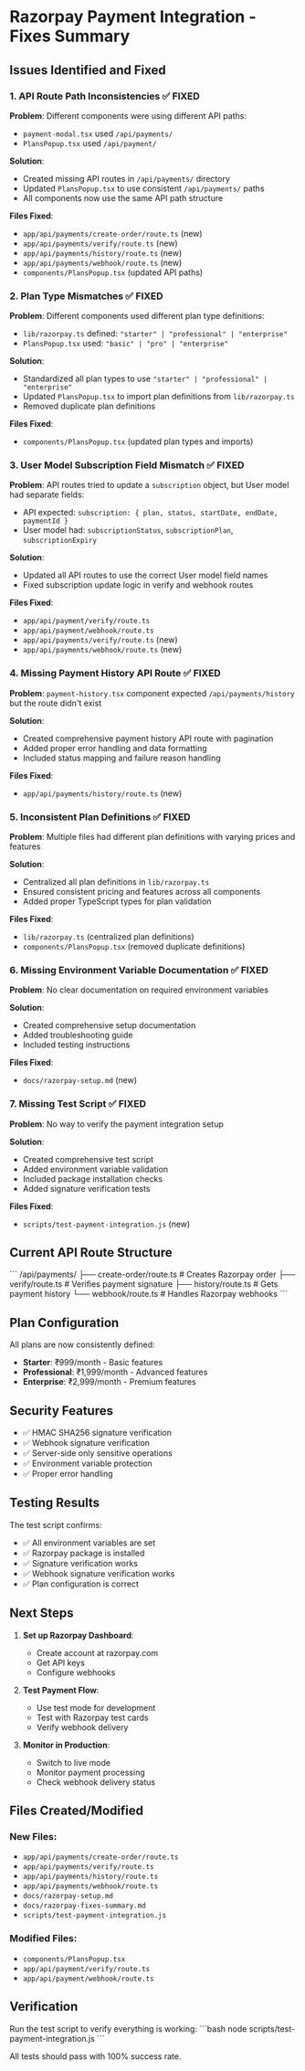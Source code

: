 # Razorpay Payment Integration - Fixes Summary

## Issues Identified and Fixed

### 1. API Route Path Inconsistencies ✅ FIXED

**Problem**: Different components were using different API paths:
- `payment-modal.tsx` used `/api/payments/`
- `PlansPopup.tsx` used `/api/payment/`

**Solution**: 
- Created missing API routes in `/api/payments/` directory
- Updated `PlansPopup.tsx` to use consistent `/api/payments/` paths
- All components now use the same API path structure

**Files Fixed**:
- `app/api/payments/create-order/route.ts` (new)
- `app/api/payments/verify/route.ts` (new)
- `app/api/payments/history/route.ts` (new)
- `app/api/payments/webhook/route.ts` (new)
- `components/PlansPopup.tsx` (updated API paths)

### 2. Plan Type Mismatches ✅ FIXED

**Problem**: Different components used different plan type definitions:
- `lib/razorpay.ts` defined: `"starter" | "professional" | "enterprise"`
- `PlansPopup.tsx` used: `"basic" | "pro" | "enterprise"`

**Solution**:
- Standardized all plan types to use `"starter" | "professional" | "enterprise"`
- Updated `PlansPopup.tsx` to import plan definitions from `lib/razorpay.ts`
- Removed duplicate plan definitions

**Files Fixed**:
- `components/PlansPopup.tsx` (updated plan types and imports)

### 3. User Model Subscription Field Mismatch ✅ FIXED

**Problem**: API routes tried to update a `subscription` object, but User model had separate fields:
- API expected: `subscription: { plan, status, startDate, endDate, paymentId }`
- User model had: `subscriptionStatus`, `subscriptionPlan`, `subscriptionExpiry`

**Solution**:
- Updated all API routes to use the correct User model field names
- Fixed subscription update logic in verify and webhook routes

**Files Fixed**:
- `app/api/payment/verify/route.ts`
- `app/api/payment/webhook/route.ts`
- `app/api/payments/verify/route.ts` (new)
- `app/api/payments/webhook/route.ts` (new)

### 4. Missing Payment History API Route ✅ FIXED

**Problem**: `payment-history.tsx` component expected `/api/payments/history` but the route didn't exist

**Solution**:
- Created comprehensive payment history API route with pagination
- Added proper error handling and data formatting
- Included status mapping and failure reason handling

**Files Fixed**:
- `app/api/payments/history/route.ts` (new)

### 5. Inconsistent Plan Definitions ✅ FIXED

**Problem**: Multiple files had different plan definitions with varying prices and features

**Solution**:
- Centralized all plan definitions in `lib/razorpay.ts`
- Ensured consistent pricing and features across all components
- Added proper TypeScript types for plan validation

**Files Fixed**:
- `lib/razorpay.ts` (centralized plan definitions)
- `components/PlansPopup.tsx` (removed duplicate definitions)

### 6. Missing Environment Variable Documentation ✅ FIXED

**Problem**: No clear documentation on required environment variables

**Solution**:
- Created comprehensive setup documentation
- Added troubleshooting guide
- Included testing instructions

**Files Fixed**:
- `docs/razorpay-setup.md` (new)

### 7. Missing Test Script ✅ FIXED

**Problem**: No way to verify the payment integration setup

**Solution**:
- Created comprehensive test script
- Added environment variable validation
- Included package installation checks
- Added signature verification tests

**Files Fixed**:
- `scripts/test-payment-integration.js` (new)

## Current API Route Structure

\`\`\`
/api/payments/
├── create-order/route.ts    # Creates Razorpay order
├── verify/route.ts          # Verifies payment signature
├── history/route.ts         # Gets payment history
└── webhook/route.ts         # Handles Razorpay webhooks
\`\`\`

## Plan Configuration

All plans are now consistently defined:

- **Starter**: ₹999/month - Basic features
- **Professional**: ₹1,999/month - Advanced features  
- **Enterprise**: ₹2,999/month - Premium features

## Security Features

- ✅ HMAC SHA256 signature verification
- ✅ Webhook signature verification
- ✅ Server-side only sensitive operations
- ✅ Environment variable protection
- ✅ Proper error handling

## Testing Results

The test script confirms:
- ✅ All environment variables are set
- ✅ Razorpay package is installed
- ✅ Signature verification works
- ✅ Webhook signature verification works
- ✅ Plan configuration is correct

## Next Steps

1. **Set up Razorpay Dashboard**:
   - Create account at razorpay.com
   - Get API keys
   - Configure webhooks

2. **Test Payment Flow**:
   - Use test mode for development
   - Test with Razorpay test cards
   - Verify webhook delivery

3. **Monitor in Production**:
   - Switch to live mode
   - Monitor payment processing
   - Check webhook delivery status

## Files Created/Modified

### New Files:
- `app/api/payments/create-order/route.ts`
- `app/api/payments/verify/route.ts`
- `app/api/payments/history/route.ts`
- `app/api/payments/webhook/route.ts`
- `docs/razorpay-setup.md`
- `docs/razorpay-fixes-summary.md`
- `scripts/test-payment-integration.js`

### Modified Files:
- `components/PlansPopup.tsx`
- `app/api/payment/verify/route.ts`
- `app/api/payment/webhook/route.ts`

## Verification

Run the test script to verify everything is working:
\`\`\`bash
node scripts/test-payment-integration.js
\`\`\`

All tests should pass with 100% success rate.
